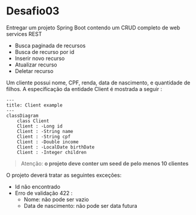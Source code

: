 # Desafio03

Entregar um projeto Spring Boot contendo um CRUD completo de web services REST

* Busca paginada de recursos
* Busca de recurso por id
* Inserir novo recurso
* Atualizar recurso
* Deletar recurso

Um cliente possui nome, CPF, renda, data de nascimento, e quantidade de filhos. A especificação da
entidade Client é mostrada a seguir :

```mermaid
---
title: Client example
---
classDiagram
    class Client
    Client : -Long id
    Client : -String name
    Client : -String cpf
    Client : -Double income
    Client : -LocalDate birthDate
    Client : -Integer children
```

>Atenção: **o projeto deve conter um seed de pelo menos 10 clientes**

O projeto deverá tratar as seguintes exceções:

- Id não encontrado
- Erro de validação 422 :
	- Nome: não pode ser vazio
	- Data de nascimento: não pode ser data futura


